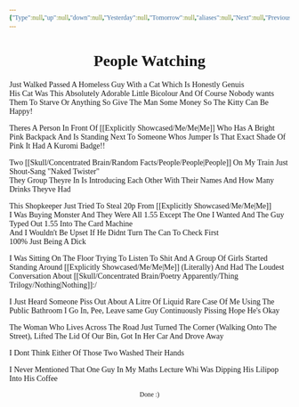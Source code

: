 ```yaml
---
{"Type":null,"up":null,"down":null,"Yesterday":null,"Tomorrow":null,"aliases":null,"Next":null,"Previous":null,"title":null,"layout":"page","comments":true,"dg-publish":true,"dg-show-local-graph":null,"tags":["Tagless"],"dg-show-toc":null,"dg-hide-in-graph":null,"dg-permalink":null,"permalink":"/explicitly-showcased/people/people-watching/people-watching/","dgPassFrontmatter":true}
---
```


<style id="Force_Custom_Fonts" type="text/css">@font-face{font-style:normal;font-family:"Merriweather";src:local("Merriweather")}@font-face{font-style:bolder;font-family:"Merriweather";src:local("Merriweather")}@font-face{font-style:normal;font-family:"Merriweather";src:local("Merriweather");unicode-range:U+0-FF,U+2E80-9FFF,U+F900-FAFF,U+FE30-FE4F,U+20000-2FA1F}@font-face{font-style:bolder;font-family:"Merriweather";src:local("Merriweather");unicode-range:U+0-FF,U+2E80-9FFF,U+F900-FAFF,U+FE30-FE4F,U+20000-2FA1F}@font-face{font-style:normal;font-family:"Merriweather";src:local("Merriweather");unicode-range:U+0-FF}@font-face{font-style:bolder;font-family:"Merriweather";src:local("Merriweather");unicode-range:U+0-FF}:not(pre):not(code):not(textarea):not(tt):not(kbd):not(samp):not(var){font-family:"Merriweather"!important}pre,code,textarea,tt,kbd,samp,var{font-family:monospace!important}pre *,code *,textarea *,tt *,kbd *,samp *,var *{font-family:monospace!important}</style>


# <center><span style="color:#060DF0"></span>People Watching</center>


Just Walked Passed A Homeless Guy With a Cat Which Is Honestly Genuis  
His Cat Was This Absolutely Adorable Little Bicolour And Of Course Nobody wants Them To Starve Or Anything So Give The Man Some Money So The Kitty Can Be Happy!

Theres A Person In Front Of [[Explicitly Showcased/Me/Me\|Me]] Who Has A Bright Pink Backpack And Is Standing Next To Someone Whos Jumper Is That Exact Shade Of Pink
It Had A Kuromi Badge!!

Two [[Skull/Concentrated Brain/Random Facts/People/People\|People]] On My Train Just Shout-Sang "Naked Twister"  
They Group Theyre In Is Introducing Each Other With Their Names And How Many Drinks Theyve Had

This Shopkeeper Just Tried To Steal 20p From [[Explicitly Showcased/Me/Me\|Me]]  
I Was Buying Monster And They Were All 1.55 Except The One I Wanted And The Guy Typed Out 1.55 Into The Card Machine  
And I Wouldn't Be Upset If He Didnt Turn The Can To Check First  
100% Just Being A Dick

I Was Sitting On The Floor Trying To Listen To Shit And A Group Of Girls Started Standing Around [[Explicitly Showcased/Me/Me\|Me]] (Literally) And Had The Loudest Conversation About [[Skull/Concentrated Brain/Poetry Apparently/Thing Trilogy/Nothing\|Nothing]]:/


I Just Heard Someone Piss Out About A Litre Of Liquid 
Rare Case Of Me Using The Public Bathroom
I Go In, Pee, Leave same Guy Continuously Pissing
Hope He's Okay


The Woman Who Lives Across The Road Just Turned The Corner (Walking Onto The Street), Lifted The Lid Of Our Bin,  Got In Her Car And Drove Away

I Dont Think Either Of Those Two Washed Their Hands

I Never Mentioned That One Guy In My Maths Lecture Whi Was Dipping His Lilipop Into His Coffee









<center><sub>Done :)</sub></center>


<script src="https://utteranc.es/client.js"
        repo="WonderingGodling/My-Mind-Space"
        issue-term="title"
        theme="preferred-color-scheme"
        crossorigin="anonymous"
        async>
</script>